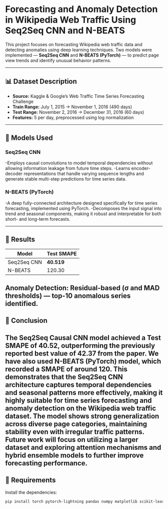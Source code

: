 # Forecasting and Anomaly Detection in Wikipedia Web Traffic Using Seq2Seq CNN and N-BEATS

This project focuses on forecasting Wikipedia web traffic data and detecting anomalies using deep learning techniques. Two models were implemented — **Seq2Seq CNN** and **N-BEATS (PyTorch)** — to predict page view trends and identify unusual behavior patterns.

---

## 📊 Dataset Description
- **Source:** Kaggle & Google’s Web Traffic Time Series Forecasting Challenge  
- **Train Range:** July 1, 2015 → November 1, 2016 (490 days)  
- **Test Range:** November 2, 2016 → December 31, 2016 (60 days)  
- **Features:** 5 per day, preprocessed using log normalization  

---

## 🤖 Models Used
### Seq2Seq CNN
-Employs causal convolutions to model temporal dependencies without allowing information leakage from future time steps.
-Learns encoder-decoder representations that handle varying sequence lengths and generate stable multi-step predictions for time series data.


### N-BEATS (PyTorch)
-A deep fully-connected architecture designed specifically for time series forecasting, implemented using PyTorch.
-Decomposes the input signal into trend and seasonal components, making it robust and interpretable for both short- and long-term forecasts.

---

## 🧠 Results

| Model | Test SMAPE |
|--------|--------------|
| Seq2Seq CNN | **40.519** |
| N-BEATS | 120.30 |

Anomaly Detection: Residual-based (σ and MAD thresholds) — top-10 anomalous series identified.
---

## 🧩 Conclusion
The Seq2Seq Causal CNN model achieved a Test SMAPE of 40.52, outperforming the previously reported best value of 42.37 from the paper. We have also used N-BEATS (PyTorch) model, which recorded a SMAPE of around 120. This demonstrates that the Seq2Seq CNN architecture captures temporal dependencies and seasonal patterns more effectively, making it highly suitable for time series forecasting and anomaly detection on the Wikipedia web traffic dataset.
The model shows strong generalization across diverse page categories, maintaining stability even with irregular traffic patterns.
Future work will focus on utilizing a larger dataset and exploring attention mechanisms and hybrid ensemble models to further improve forecasting performance.
---

## 🧰 Requirements
Install the dependencies:
```bash
pip install torch pytorch-lightning pandas numpy matplotlib scikit-learn
